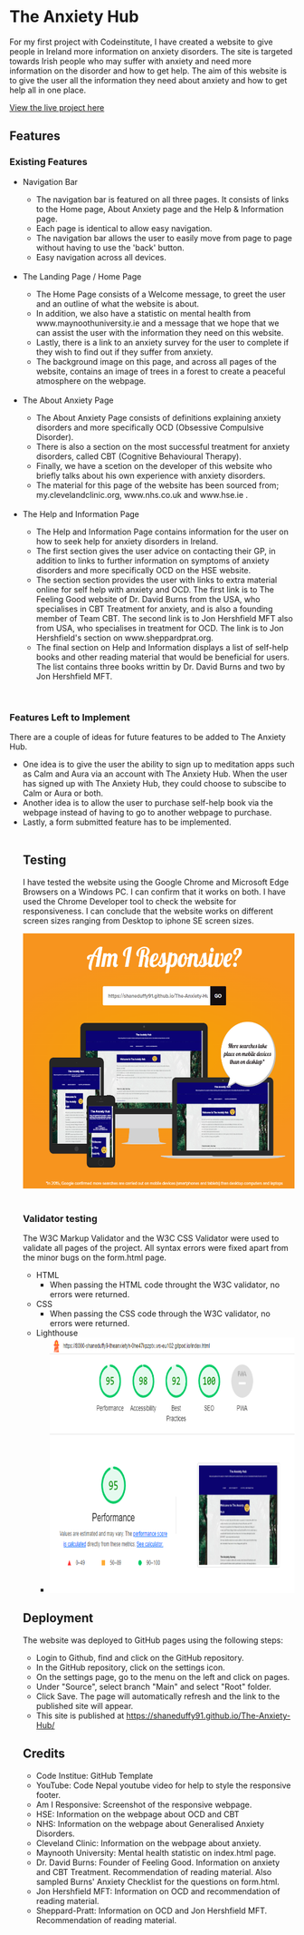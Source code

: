 # The Anxiety Hub

For my first project with Codeinstitute, I have created a website to give people in Ireland more 
information on anxiety disorders. The site is targeted towards Irish people who may suffer
with anxiety and need more information on the disorder and how to get help. The aim of this website is to give the user 
all the information they need about anxiety and how to get help all in one place.

<a href="https://shaneduffy91.github.io/The-Anxiety-Hub/" target="_blank" aria-label="The live project">View the live project here</a>

## Features
### Existing Features

<ul> 
<li>Navigation Bar</li>
        <ul>
        <li>The navigation bar is featured on all three pages. It consists of links to the Home page, About Anxiety page and the Help & Information page.</li>
        <li>Each page is identical to allow easy navigation.</li>
        <li>The navigation bar allows the user to easily move from page to page without having to use the 'back' button.</li>
        <li>Easy navigation across all devices.</li>
        </ul>
        <br>

<li>The Landing Page / Home Page</li>
        <ul>
        <li>The Home Page consists of a Welcome message, to greet the user and an outline of what the website is about.</li>
        <li>In addition, we also have a statistic on mental health from www.maynoothuniversity.ie and a message that we 
        hope that we can assist the user with the information they need on this website.
        <li>Lastly, there is a link to an anxiety survey for the user to complete if they wish to find out if they suffer from anxiety.
        <li>The background image on this page, and across all pages of the website, contains an image of trees in a forest to create a peaceful 
        atmosphere on the webpage.</li> 
        </ul>
        <br>
 <li>The About Anxiety Page</li> 
        <ul>
        <li>The About Anxiety Page consists of definitions explaining anxiety disorders and more specifically OCD 
        (Obsessive Compulsive Disorder).</li>
        <li>There is also a section on the most successful treatment for anxiety disorders, called CBT (Cognitive Behavioural Therapy).</li>
        <li>Finally, we have a scetion on the developer of this website who briefly talks about his own experience with anxiety disorders. </li>
        <li>The material for this page of the website has been sourced from; my.clevelandclinic.org, www.nhs.co.uk and www.hse.ie . </li>
        </ul> 
        <br>
  <li>The Help and Information Page</li>
        <ul>
        <li>The Help and Information Page contains information for the user on how to seek help for anxiety disorders in Ireland.</li>
        <li>The first section gives the user advice on contacting their GP, in addition to links to further information on symptoms of anxiety disorders and
        more specifically OCD on the HSE website.</li>
        <li>The section section provides the user with links to extra material online for self help with anxiety and OCD. The first link is to The Feeling Good website of 
        Dr. David Burns from the USA, who specialises in CBT Treatment for anxiety, and is also a founding member of Team CBT. The second link is to 
        Jon Hershfield MFT also from USA, who specialises in treatment for OCD. The link is to Jon Hershfield's section on www.sheppardprat.org.</li>
        <li>The final section on Help and Information displays a list of self-help books and other reading material that would be beneficial for users.
        The list contains three books writtin by Dr. David Burns and two by Jon Hershfield MFT.</li>
        </ul>        
</ul>
<br>

### Features Left to Implement
There are a couple of ideas for future features to be added to The Anxiety Hub.
<ul>
        <li>One idea is to give the user the ability to sign up to meditation apps such as Calm and Aura via an account with The Anxiety Hub. 
        When the user has signed up with The Anxiety Hub, they could choose to subscibe to Calm or Aura or both. </li>
        <li>Another idea is to allow the user to purchase self-help book via the webpage instead of having to go to another webpage to purchase.</li>
        <li>Lastly, a form submitted feature has to be implemented. </li> 
<br>


## Testing
I have tested the website using the Google Chrome and Microsoft Edge Browsers on a Windows PC. I can confirm that it works on both.
I have used the Chrome Developer tool to check the website for responsiveness. I can conclude that the website works on different screen 
sizes ranging from Desktop to iphone SE screen sizes.

<img src="assets\images\AmIResponsive 2023-07-31 150327.png"  style="width:600px; height:450px" alt="Responsive Website">

<br>
<br>

### Validator testing
The W3C Markup Validator and the W3C CSS Validator were used to validate all pages of the project. All syntax errors were fixed 
apart from the minor bugs on the form.html page.
<ul>
        <li>
        HTML
        <ul><li>When passing the HTML code throught the W3C validator, no errors were returned.</li></ul>
        </li>
        <li>
        CSS
        <ul><li>When passing the CSS code through the W3C validator, no errors were returned.</li></ul>
        </li>
        <li>
        Lighthouse
        <ul>
        <li><img src="assets\images\Lighthouse 2023-07-31 144927.png"  style="width:700px; height:450px" alt="Lighthouse"></li>
        </ul>
        </li>
</ul>

## Deployment
The website was deployed to GitHub pages using the following steps:
<ul>
<li>Login to Github, find and click on the GitHub repository.</li>
<li>In the GitHub repository, click on the settings icon.</li>
<li>On the settings page, go to the menu on the left and click on pages.</li>
<li>Under "Source", select branch "Main" and select "Root" folder.</li>
<li>Click Save. The page will automatically refresh and the link to the published site will appear.</li>
<li>This site is published at  <a href="https://shaneduffy91.github.io/The-Anxiety-Hub/" target="_blank" aria-label="The live project">https://shaneduffy91.github.io/The-Anxiety-Hub/</a></li>
</ul> 

## Credits
<ul>
<li>Code Institue: GitHub Template</li>
<li>YouTube: Code Nepal youtube video for help to style the responsive footer.</li>
<li>Am I Responsive: Screenshot of the responsive webpage.</li>
<li>HSE: Information on the webpage about OCD and CBT</li>
<li>NHS: Information on the webpage about Generalised Anxiety Disorders.</li>
<li>Cleveland Clinic: Information on the webpage about anxiety.</li>
<li>Maynooth University: Mental health statistic on index.html page.</li>
<li>Dr. David Burns: Founder of Feeling Good. Information on anxiety and CBT Treatment. Recommendation of reading material. Also sampled Burns' Anxiety Checklist for the questions on form.html. </li>
<li>Jon Hershfield MFT: Information on OCD and recommendation of reading material.</li>
<li>Sheppard-Pratt: Information on OCD and Jon Hershfield MFT. Recommendation of reading material.</li>
</ul>

